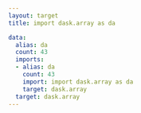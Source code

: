```yaml
---
layout: target
title: import dask.array as da

data:
  alias: da
  count: 43
  imports:
  - alias: da
    count: 43
    import: import dask.array as da
    target: dask.array
  target: dask.array
---
```


